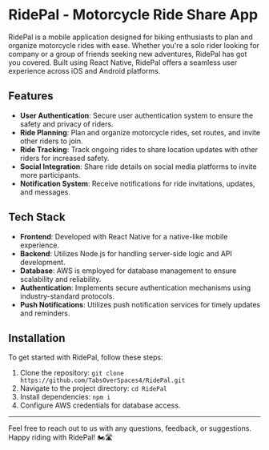 # RidePal - Motorcycle Ride Share App

RidePal is a mobile application designed for biking enthusiasts to plan and organize motorcycle rides with ease. Whether you're a solo rider looking for company or a group of friends seeking new adventures, RidePal has got you covered. Built using React Native, RidePal offers a seamless user experience across iOS and Android platforms.

## Features

- **User Authentication**: Secure user authentication system to ensure the safety and privacy of riders.
- **Ride Planning**: Plan and organize motorcycle rides, set routes, and invite other riders to join.
- **Ride Tracking**: Track ongoing rides to share location updates with other riders for increased safety.
- **Social Integration**: Share ride details on social media platforms to invite more participants.
- **Notification System**: Receive notifications for ride invitations, updates, and messages.

## Tech Stack

- **Frontend**: Developed with React Native for a native-like mobile experience.
- **Backend**: Utilizes Node.js for handling server-side logic and API development.
- **Database**: AWS is employed for database management to ensure scalability and reliability.
- **Authentication**: Implements secure authentication mechanisms using industry-standard protocols.
- **Push Notifications**: Utilizes push notification services for timely updates and reminders.

## Installation

To get started with RidePal, follow these steps:

1. Clone the repository: `git clone https://github.com/TabsOverSpaces4/RidePal.git`
2. Navigate to the project directory: `cd RidePal`
3. Install dependencies: `npm i`
4. Configure AWS credentials for database access.


---

Feel free to reach out to us with any questions, feedback, or suggestions. Happy riding with RidePal! 🏍️🛣️
